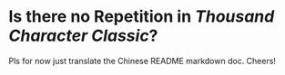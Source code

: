 # Is there no Repetition in *Thousand Character Classic*?

Pls for now just translate the Chinese README markdown doc. Cheers! 